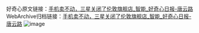 好奇心原文链接：[手机卖不动，三星关闭了伦敦旗舰店_智能_好奇心日报-唐云路](https://www.qdaily.com/articles/4713.html)
WebArchive归档链接：[手机卖不动，三星关闭了伦敦旗舰店_智能_好奇心日报-唐云路](http://web.archive.org/web/20190623162525/https://www.qdaily.com/articles/4713.html)
![image](http://ww3.sinaimg.cn/large/007d5XDply1g3w5p1h7j0j30u03e3hdt)